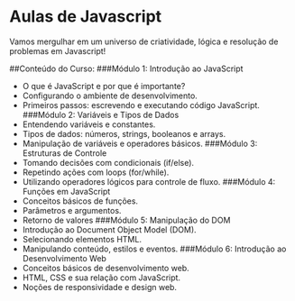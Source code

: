 # Aulas de Javascript

Vamos mergulhar em um universo de criatividade, lógica e resolução de problemas em Javascript!

##Conteúdo do Curso:
###Módulo 1: Introdução ao JavaScript
- O que é JavaScript e por que é importante?
- Configurando o ambiente de desenvolvimento.
- Primeiros passos: escrevendo e executando código JavaScript.
###Módulo 2: Variáveis e Tipos de Dados
- Entendendo variáveis e constantes.
- Tipos de dados: números, strings, booleanos e arrays.
- Manipulação de variáveis e operadores básicos.
###Módulo 3: Estruturas de Controle
- Tomando decisões com condicionais (if/else).
- Repetindo ações com loops (for/while).
- Utilizando operadores lógicos para controle de fluxo.
###Módulo 4: Funções em JavaScript
- Conceitos básicos de funções.
- Parâmetros e argumentos.
- Retorno de valores 
###Módulo 5: Manipulação do DOM
- Introdução ao Document Object Model (DOM).
- Selecionando elementos HTML.
- Manipulando conteúdo, estilos e eventos.
###Módulo 6: Introdução ao Desenvolvimento Web
- Conceitos básicos de desenvolvimento web.
- HTML, CSS e sua relação com JavaScript.
- Noções de responsividade e design web.
